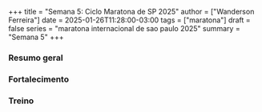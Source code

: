 +++
title = "Semana 5: Ciclo Maratona de SP 2025"
author = ["Wanderson Ferreira"]
date = 2025-01-26T11:28:00-03:00
tags = ["maratona"]
draft = false
series = "maratona internacional de sao paulo 2025"
summary = "Semana 5"
+++


### Resumo geral


### Fortalecimento


### Treino
    
